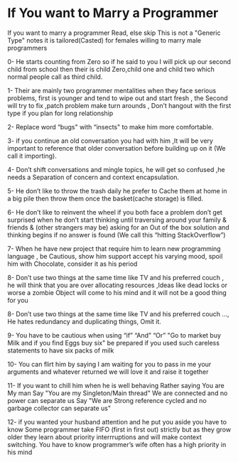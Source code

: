 # If You want to Marry a Programmer

If you want to marry a programmer Read, else skip
This is not a "Generic Type" notes it is tailored(Casted) for females willing to marry male programmers

0- He starts counting from Zero  so if he said to you I will pick up our second child from school then their is child Zero,child one and child two which normal people call as third child.

1- Their are mainly two programmer mentalities when they face serious problems, first is younger and tend to wipe out and start fresh , the Second will try to fix ,patch problem make turn arounds , Don’t hangout with the first type if you plan for long relationship

2- Replace word “bugs" with “insects" to make him more comfortable.

3- if you continue an old conversation you had with him ,It will be very important to reference that older conversation before building up on it (We call it importing).

4- Don’t shift conversations and mingle topics, he will get so confused ,he needs a Separation of concern and context encapsulation.

5- He don’t like to throw the trash daily he prefer to Cache them at home in a big pile then throw them once the basket(cache storage) is filled.

6- He don’t like to reinvent the wheel if you both face a problem don’t get surprised when he don’t start thinking until traversing around your family & friends & (other strangers may be) asking for an Out of the box solution and thinking begins if no answer is found (We call this “hitting StackOverflow”)

7- When he have new project that require him to learn new programming language , be Cautious, show him support accept his varying mood, spoil him with Chocolate, consider it as his period

8- Don’t use two things at the same time like TV and his preferred couch , he will think that you are over allocating resources ,Ideas like dead locks or worse a zombie Object will come to his mind and it will not be a good thing for you

8- Don’t use two things at the same time like TV and his preferred couch ..., He hates redundancy and duplicating things, Omit it.

9- You have to be cautious when using “if” “And”  “Or”
"Go to market buy Milk and if you find Eggs buy six"
be prepared if you used such careless statements to have six packs of milk

10- You can flirt him by saying I am waiting for you to pass in me your arguments and whatever returned we will love it and raise it together

11- If you want to chill him when he is well behaving
      Rather saying
                You are My man Say "You are my Singleton/Main thread"
                We are connected and no power can separate us Say "We are Strong reference cycled and no garbage collector can separate us"

12- if you wanted your husband attention and he put you aside you have to know Some programmer take FIFO (first in first out) strictly but as they grow older
they learn about priority interrruptions and will make context switching. You have to know programmer’s wife often has a high priority in his mind
